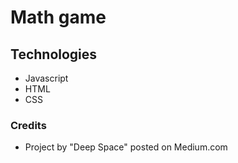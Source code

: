 # Math game

## Technologies

- Javascript
- HTML
- CSS

### Credits

- Project by "Deep Space" posted on Medium.com
